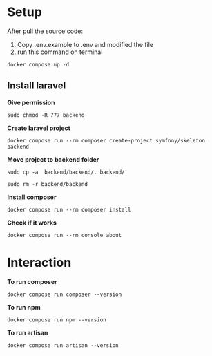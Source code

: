 # Setup
After pull the source code:
1. Copy .env.example to .env and modified the file
2. run this command on terminal 
```shell
docker compose up -d
```
## Install laravel
**Give permission**
```shell
sudo chmod -R 777 backend
```
**Create laravel project**
```shell
docker compose run --rm composer create-project symfony/skeleton backend
```
**Move project to backend folder**
```shell
sudo cp -a  backend/backend/. backend/
```
```shell
sudo rm -r backend/backend
```
**Install composer**
```shell
docker compose run --rm composer install
```
**Check if it works**
```shell
docker compose run --rm console about
```
# Interaction
**To run composer**
```shell
docker compose run composer --version
```
**To run npm**
```shell
docker compose run npm --version
```
**To run artisan**
```shell
docker compose run artisan --version
```